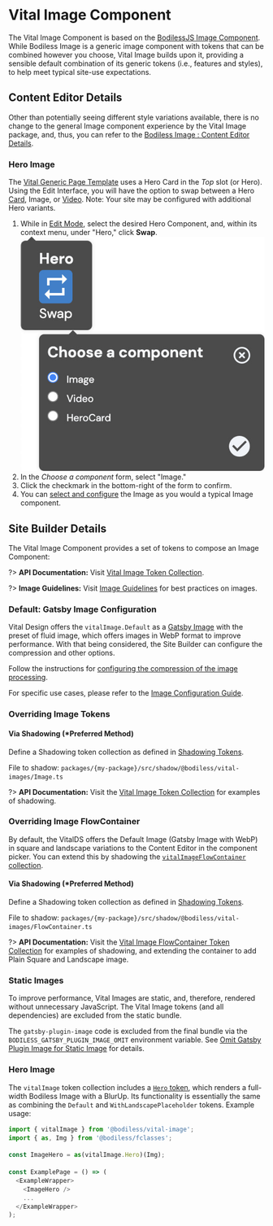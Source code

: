 # Vital Image Component

The Vital Image Component is based on the [BodilessJS Image Component](/Components/Image/). While
Bodiless Image is a generic image component with tokens that can be combined however you choose,
Vital Image builds upon it, providing a sensible default combination of its generic tokens (i.e.,
features and styles), to help meet typical site-use expectations.

## Content Editor Details

Other than potentially seeing different style variations available, there is no change to the
general Image component experience by the Vital Image package, and, thus, you can refer to the
[Bodiless Image : Content Editor Details](/Components/Image/#content-editor-details).

### Hero Image

The [Vital Generic Page Template](../VitalTemplates/Generic) uses a Hero Card in the _Top_ slot (or
Hero). Using the Edit Interface, you will have the option to swap between a Hero
[Card](../VitalCard/#hero-card), Image, or [Video](../VitalYouTube/#hero-video). Note: Your site may
be configured with additional Hero variants.

01. While in [Edit Mode](/ContenteditorUserGuide/#edit-mode), select the desired Hero Component,
    and, within its context menu, under "Hero," click **Swap**.  
    ![Hero Swap Image](./assets/HeroSwapImage.jpg ':size=292')
01. In the _Choose a component_ form, select "Image."
01. Click the checkmark in the bottom-right of the form to confirm.
01. You can [select and configure](/Components/Image/#select-and-configure-an-image) the Image as
    you would a typical Image component.

## Site Builder Details

The Vital Image Component provides a set of tokens to compose an Image Component:

?> **API Documentation:** Visit [Vital Image Token
Collection](/Development/API/@bodiless/vital-image/interfaces/VitalImage).

?> **Image Guidelines:** Visit [Image Guidelines](./ImageGuidelines) for best practices on
images.

### Default: Gatsby Image Configuration

Vital Design offers the `vitalImage.Default` as a [Gatsby
Image](https://www.gatsbyjs.com/docs/how-to/images-and-media/using-gatsby-plugin-image
':target=_blank') with the preset of fluid image, which offers images in WebP format to improve
performance. With that being considered, the Site Builder can configure the compression and other
options.

Follow the instructions for [configuring the compression of the image
processing](/Components/Image/ImageConfigurations#override-image-processing-arguments).

For specific use cases, please refer to the [Image Configuration
Guide](/Components/Image/ImageConfigurations).

### Overriding Image Tokens

#### Via Shadowing (*Preferred Method)

Define a Shadowing token collection as defined in [Shadowing Tokens](../../Guides/ShadowingTokens).

File to shadow: `packages/{my-package}/src/shadow/@bodiless/vital-images/Image.ts`

?> **API Documentation:** Visit the [Vital Image Token
Collection](/Development/API/@bodiless/vital-image/interfaces/VitalImage) for examples of shadowing.

### Overriding Image FlowContainer

By default, the VitalDS offers the Default Image (Gatsby Image with WebP) in square and landscape
variations to the Content Editor in the component picker. You can extend this by shadowing the
[`vitalImageFlowContainer`
collection](/Development/API/@bodiless/vital-image/interfaces/VitalImageFlowContainer).

#### Via Shadowing (*Preferred Method)

Define a Shadowing token collection as defined in [Shadowing Tokens](../../Guides/ShadowingTokens).

File to shadow: `packages/{my-package}/src/shadow/@bodiless/vital-images/FlowContainer.ts`

?> **API Documentation:** Visit the [Vital Image FlowContainer Token
Collection](/Development/API/@bodiless/vital-image/interfaces/VitalImageFlowContainer#withimagevariations)
for examples of shadowing, and extending the container to add Plain Square and Landscape image.

### Static Images

To improve performance, Vital Images are static, and, therefore, rendered without unnecessary
JavaScript. The Vital Image tokens (and all dependencies) are excluded from the static bundle.

The `gatsby-plugin-image` code is excluded from the final bundle via the
`BODILESS_GATSBY_PLUGIN_IMAGE_OMIT` environment variable. See [Omit Gatsby Plugin Image for Static
Image](/Design/GatsbyTheme#omit-gatsby-plugin-image-for-static-image) for details.

### Hero Image

The `vitalImage` token collection includes a [`Hero`
token](/Development/API/@bodiless/vital-image/interfaces/VitalImage#hero), which renders a
full-width Bodiless Image with a BlurUp. Its functionality is essentially the same as combining the
`Default` and `WithLandscapePlaceholder` tokens. Example usage:

```js
import { vitalImage } from '@bodiless/vital-image';
import { as, Img } from '@bodiless/fclasses';

const ImageHero = as(vitalImage.Hero)(Img);

const ExamplePage = () => (
  <ExampleWrapper>
    <ImageHero />
    ...
  </ExampleWrapper>
);
```
